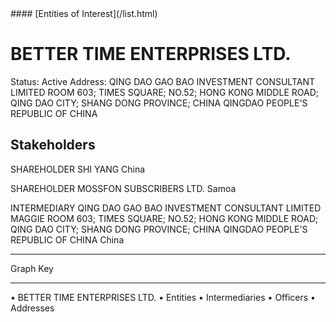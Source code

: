 <link rel="stylesheet" type="text/css" href="../../assets/style.css">
#### [Entities of Interest](/list.html)

# BETTER TIME ENTERPRISES LTD.
Status: Active
Address: QING DAO GAO BAO INVESTMENT CONSULTANT LIMITED ROOM 603; TIMES SQUARE; NO.52; HONG KONG MIDDLE ROAD; QING DAO CITY; SHANG DONG PROVINCE; CHINA QINGDAO PEOPLE'S REPUBLIC OF CHINA

## Stakeholders
SHAREHOLDER
SHI YANG
China


SHAREHOLDER
MOSSFON SUBSCRIBERS LTD.
Samoa


INTERMEDIARY
QING DAO GAO BAO INVESTMENT CONSULTANT LIMITED
MAGGIE ROOM 603; TIMES SQUARE; NO.52; HONG KONG MIDDLE ROAD; QING DAO CITY; SHANG DONG PROVINCE; CHINA QINGDAO PEOPLE'S REPUBLIC OF CHINA
China




---



<div class="legend">
Graph Key
<hr>
<span class="focus">• BETTER TIME ENTERPRISES LTD.</span>
<span class="entity">• Entities</span>
<span class="intermediary">• Intermediaries</span>
<span class="officer">• Officers</span>
<span class="address">• Addresses</span>
</div>


<img src="http://eoi-graphs.s3-website-eu-west-1.amazonaws.com/BETTER_TIME_ENTERPRISES_LTD..png" alt="">

